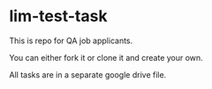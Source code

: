 # lim-test-task

This is repo for QA job applicants.

You can either fork it or clone it and create your own.

All tasks are in a separate google drive file.
